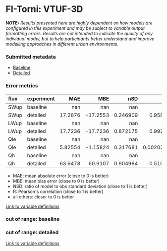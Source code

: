 # FI-Torni: VTUF-3D

**NOTE:** *Results presented here are highly dependent on how models are configured in this experiment and may be subject to variable output formatting errors. Results are not intended to indicate the quality of any individual model, but to help participants better understand and improve modelling approaches in different urban environments.*

### Submitted metadata

- [Baseline](VTUF-3D_FI-Torni_baseline_attrs.md)
- [Detailed](VTUF-3D_FI-Torni_detailed_attrs.md)

### Error metrics

| flux   | experiment   |       MAE |       MBE |        nSD |            R |      5th |     95th |      RMSE |      cRMSE |      AMBE |       1-nSD |          1-R |   nSkewness |   nKurtosis |    Overlap |
|:-------|:-------------|----------:|----------:|-----------:|-------------:|---------:|---------:|----------:|-----------:|----------:|------------:|-------------:|------------:|------------:|-----------:|
| SWup   | baseline     | nan       | nan       | nan        | nan          | nan      | nan      | nan       | nan        | nan       | nan         | nan          |  nan        |  nan        | nan        |
| SWup   | detailed     |  17.2876  | -17.2553  |   0.246909 |   0.958555   |   0.0566 |  60.3867 |  25.3442  |   0.766559 |  17.2553  |   0.753091  |   0.0414449  |    2.13147  |    2.44492  |   0.359728 |
| LWup   | baseline     | nan       | nan       | nan        | nan          | nan      | nan      | nan       | nan        | nan       | nan         | nan          |  nan        |  nan        | nan        |
| LWup   | detailed     |  17.7236  | -17.7236  |   0.872175 |   0.992669   |  12.9012 |  20.0125 |  18.1763  |   0.170666 |  17.7236  |   0.127825  |   0.00733104 |    3.22732  |    0.184505 |   0.20463  |
| Qle    | baseline     | nan       | nan       | nan        | nan          | nan      | nan      | nan       | nan        | nan       | nan         | nan          |  nan        |  nan        | nan        |
| Qle    | detailed     |   5.82554 |  -1.15824 |   0.317681 |   0.00202728 |  10.5927 |  11.6136 |   9.65855 |   1.04863  |   1.15824 |   0.682319  |   0.997973   |    0.707047 |    1.0781   |   0.591643 |
| Qh     | baseline     | nan       | nan       | nan        | nan          | nan      | nan      | nan       | nan        | nan       | nan         | nan          |  nan        |  nan        | nan        |
| Qh     | detailed     |  63.6478  |  60.9107  |   0.904984 |   0.510648   |  67.9587 |  49.4812 |  75.2257  |   0.945907 |  60.9107  |   0.0950155 |   0.489352   |    0.625596 |    0.775325 |   0.543902 |

 - MAE: mean absolute error (close to 0 is better)
 - MBE: mean bias error (close to 0 is better)
 - NSD: ratio of model to obs standard deviation (close to 1 is better)
 - R: Pearson's correlation (close to 1 is better)
 - all others: closer to 0 is better

[Link to variable definitions](../modelattrs/variable_definitions.md)

### out of range: baseline


### out of range: detailed



[Link to variable definitions](../modelattrs/variable_definitions.md)

